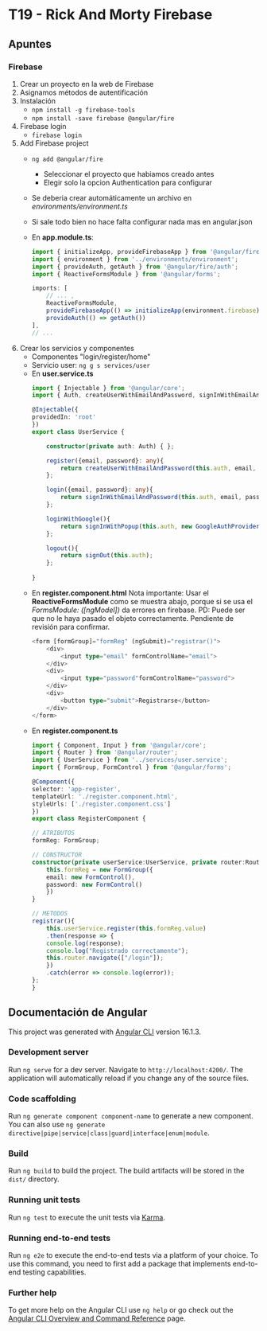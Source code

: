 # T19 - Rick And Morty Firebase

## Apuntes
### Firebase
1. Crear un proyecto en la web de Firebase
2. Asignamos métodos de autentificación
3. Instalación
    - `npm install -g firebase-tools`
    - `npm install -save firebase @angular/fire`
4. Firebase login
    - `firebase login`
5. Add Firebase project
    - `ng add @angular/fire`
        - Seleccionar el proyecto que habiamos creado antes
        - Elegir solo la opcion Authentication para configurar
    - Se deberia crear automáticamente un archivo en *environments/environment.ts*
    - Si sale todo bien no hace falta configurar nada mas en angular.json

    - En **app.module.ts**:
        ```ts
        import { initializeApp, provideFirebaseApp } from '@angular/fire/app';
        import { environment } from '../environments/environment';
        import { provideAuth, getAuth } from '@angular/fire/auth';
        import { ReactiveFormsModule } from '@angular/forms';
        ```
        ```ts
        imports: [
            // ... ,
            ReactiveFormsModule,
            provideFirebaseApp(() => initializeApp(environment.firebase)),
            provideAuth(() => getAuth())
        ],
        // ...
        ```
6. Crear los servicios y componentes
    - Componentes "login/register/home"
    - Servicio user: `ng g s services/user`
    - En **user.service.ts**
        ```ts
        import { Injectable } from '@angular/core';
        import { Auth, createUserWithEmailAndPassword, signInWithEmailAndPassword, signOut, signInWithPopup, GoogleAuthProvider } from '@angular/fire/auth';

        @Injectable({
        providedIn: 'root'
        })
        export class UserService {

            constructor(private auth: Auth) { };

            register({email, password}: any){
                return createUserWithEmailAndPassword(this.auth, email, password);
            };

            login({email, password}: any){
                return signInWithEmailAndPassword(this.auth, email, password);
            };

            loginWithGoogle(){
                return signInWithPopup(this.auth, new GoogleAuthProvider());
            };

            logout(){
                return signOut(this.auth);
            };
            
        }
        ```
    - En **register.component.html**
        Nota importante: Usar el **ReactiveFormsModule** como se muestra abajo, porque si se usa el *FormsModule: ([ngModel])* da errores en firebase.
        PD: Puede ser que no le haya pasado el objeto correctamente. Pendiente de revisión para confirmar.
        ```ts
        <form [formGroup]="formReg" (ngSubmit)="registrar()">
            <div>
                <input type="email" formControlName="email">
            </div>
            <div>
                <input type="password"formControlName="password">
            </div>
            <div>
                <button type="submit">Registrarse</button>
            </div>
        </form>
        ```
    - En **register.component.ts**
        ```ts
        import { Component, Input } from '@angular/core';
        import { Router } from '@angular/router';
        import { UserService } from '../services/user.service';
        import { FormGroup, FormControl } from '@angular/forms';

        @Component({
        selector: 'app-register',
        templateUrl: './register.component.html',
        styleUrls: ['./register.component.css']
        })
        export class RegisterComponent {

        // ATRIBUTOS
        formReg: FormGroup;

        // CONSTRUCTOR
        constructor(private userService:UserService, private router:Router){
            this.formReg = new FormGroup({
            email: new FormControl(),
            password: new FormControl()
            })
        }

        // METODOS
        registrar(){
            this.userService.register(this.formReg.value)
            .then(response => {
            console.log(response);
            console.log("Registrado correctamente");
            this.router.navigate(["/login"]);
            })
            .catch(error => console.log(error));
        };
        }
        ```





## Documentación de Angular

This project was generated with [Angular CLI](https://github.com/angular/angular-cli) version 16.1.3.

### Development server

Run `ng serve` for a dev server. Navigate to `http://localhost:4200/`. The application will automatically reload if you change any of the source files.

### Code scaffolding

Run `ng generate component component-name` to generate a new component. You can also use `ng generate directive|pipe|service|class|guard|interface|enum|module`.

### Build

Run `ng build` to build the project. The build artifacts will be stored in the `dist/` directory.

### Running unit tests

Run `ng test` to execute the unit tests via [Karma](https://karma-runner.github.io).

### Running end-to-end tests

Run `ng e2e` to execute the end-to-end tests via a platform of your choice. To use this command, you need to first add a package that implements end-to-end testing capabilities.

### Further help

To get more help on the Angular CLI use `ng help` or go check out the [Angular CLI Overview and Command Reference](https://angular.io/cli) page.
